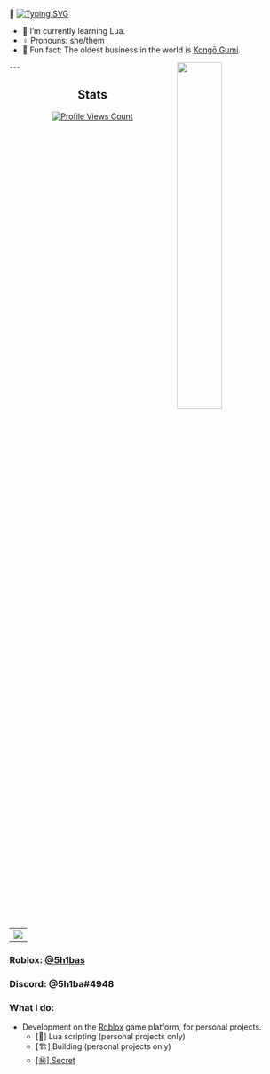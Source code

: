 🖖 [![Typing SVG](https://readme-typing-svg.herokuapp.com?font=Fira+Code&pause=1000&color=d1eadf&width=435&lines=Hi%2C+I'm+Shibamata)](https://git.io/typing-svg)

- 📑 I’m currently learning Lua.
- ♀️ Pronouns: she/them
- 💮 Fun fact: The oldest business in the world is [Kongō Gumi](https://en.wikipedia.org/wiki/Kong%C5%8D_Gumi).

<a>
  <img width="40%" src="https://lanyard-profile-readme.vercel.app/api/635220798956765184?hideTimestamp=true&idleMessage=AFK%20%20at%20the%20moment...&hideDiscrim=true" align="right" />
</a>
---

<h2 align="center">Stats</h2>
<a href="https://github.com/5h1b">
  <p align="center">
    <img src="https://komarev.com/ghpvc/?username=5h1b" alt="Profile Views Count">
  </p>
</a>

<p align="center">
<table>
  <tr>
    <td align="center" style="padding=0;width=100%;">
      <img src="https://github-readme-stats.vercel.app/api/?username=5h1b&title_color=d1eadf&text_color=d1eadf&show_icons=true&bg_color=00000000&hide_border=true&icon_color=d1eadf&hide_title=false&count_private=true&hide=stars" />
    </td>
  </tr>
</table>
</p>


### **Roblox:** [@5h1bas](https://www.roblox.com/users/786970300/profile)
### **Discord:** @5h1ba#4948

### What I do:
- Development on the [Roblox](https://www.roblox.com) game platform, for personal projects.
  - [📑] Lua scripting (personal projects only)
  - [🏗️] Building (personal projects only)
  - [[㊙️] Secret](https://www.youtube.com/watch?v=J9Tb5aNoo-I)
